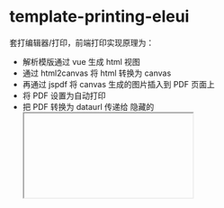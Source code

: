 # template-printing-eleui

套打编辑器/打印，前端打印实现原理为：
- 解析模版通过 vue 生成 html 视图
- 通过 html2canvas 将 html 转换为 canvas
- 再通过 jspdf 将 canvas 生成的图片插入到 PDF 页面上
- 将 PDF 设置为自动打印
- 把 PDF 转换为 dataurl 传递给 隐藏的 <iframe> 实现自动打印

## 安装

```bash
npm install template-printing-eleui
```

## 编辑器（Vue组件：Designer）

### 属性

#### template

类型: Object
为编辑器指定初始模版，不支持双向绑定

#### rightToolbar

类型: String[]
指定右侧工具栏的按钮及顺序，可选值: 'reference', 'export', 'test', 'save'

'reference': 设置套打页面设计的参照图片
'export': 导出打印模版
'test': 测试模版
'save': 保存（触发@save事件）

### 事件

#### change

每次编辑都会触发，事件参数为最新的模版对象

#### save

点击「保存」按钮的时候触发，事件参数为最新的模版对象

## 打印器 （Printer，非Vue组件）

### 方法

#### print(template, data, options?)

- template: 模版对象
- data: 数据对象
- options: 选项 {noConform, quality}
  - noConform: 默认true，PDF自动打印的实现方式，设置为false的时候将采用在pdf中插入javascript的方式启动自动打印
  - quality: 默认3，PDF清晰度

### 使用
```js
import { Printer } from 'template-printing-eleui'
Printer.print(template, data)
```
